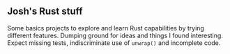 ## Josh's Rust stuff
Some basics projects to explore and learn Rust capabilities by trying different features.
Dumping ground for ideas and things I found interesting. Expect missing tests, indiscriminate use of `unwrap()` and incomplete code.